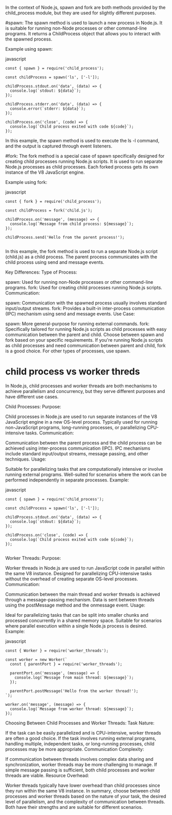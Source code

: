 
In the context of Node.js, spawn and fork are both methods provided by the child_process module, but they are used for slightly different purposes.

#spawn:
The spawn method is used to launch a new process in Node.js. It is suitable for running non-Node processes or other command-line programs. It returns a ChildProcess object that allows you to interact with the spawned process.

Example using spawn:

javascript
```
const { spawn } = require('child_process');

const childProcess = spawn('ls', ['-l']);

childProcess.stdout.on('data', (data) => {
  console.log(`stdout: ${data}`);
});

childProcess.stderr.on('data', (data) => {
  console.error(`stderr: ${data}`);
});

childProcess.on('close', (code) => {
  console.log(`Child process exited with code ${code}`);
});
```
In this example, the spawn method is used to execute the ls -l command, and the output is captured through event listeners.

#fork:
The fork method is a special case of spawn specifically designed for creating child processes running Node.js scripts. It is used to run separate Node.js processes as child processes. Each forked process gets its own instance of the V8 JavaScript engine.

Example using fork:

javascript

```
const { fork } = require('child_process');

const childProcess = fork('child.js');

childProcess.on('message', (message) => {
  console.log(`Message from child process: ${message}`);
});

childProcess.send('Hello from the parent process!');


```

In this example, the fork method is used to run a separate Node.js script (child.js) as a child process. The parent process communicates with the child process using send and message events.

Key Differences:
Type of Process:

spawn: Used for running non-Node processes or other command-line programs.
fork: Used for creating child processes running Node.js scripts.
Communication:

spawn: Communication with the spawned process usually involves standard input/output streams.
fork: Provides a built-in inter-process communication (IPC) mechanism using send and message events.
Use Case:

spawn: More general-purpose for running external commands.
fork: Specifically tailored for running Node.js scripts as child processes with easy communication between the parent and child.
Choose between spawn and fork based on your specific requirements. If you're running Node.js scripts as child processes and need communication between parent and child, fork is a good choice. For other types of processes, use spawn.

# child process vs worker threds

In Node.js, child processes and worker threads are both mechanisms to achieve parallelism and concurrency, but they serve different purposes and have different use cases.

Child Processes:
Purpose:

Child processes in Node.js are used to run separate instances of the V8 JavaScript engine in a new OS-level process.
Typically used for running non-JavaScript programs, long-running processes, or parallelizing CPU-intensive tasks.
Communication:

Communication between the parent process and the child process can be achieved using inter-process communication (IPC).
IPC mechanisms include standard input/output streams, message passing, and other techniques.
Usage:

Suitable for parallelizing tasks that are computationally intensive or involve running external programs.
Well-suited for scenarios where the work can be performed independently in separate processes.
Example:

javascript

```
const { spawn } = require('child_process');

const childProcess = spawn('ls', ['-l']);

childProcess.stdout.on('data', (data) => {
  console.log(`stdout: ${data}`);
});

childProcess.on('close', (code) => {
  console.log(`Child process exited with code ${code}`);
});


```

Worker Threads:
Purpose:

Worker threads in Node.js are used to run JavaScript code in parallel within the same V8 instance.
Designed for parallelizing CPU-intensive tasks without the overhead of creating separate OS-level processes.
Communication:

Communication between the main thread and worker threads is achieved through a message-passing mechanism.
Data is sent between threads using the postMessage method and the onmessage event.
Usage:

Ideal for parallelizing tasks that can be split into smaller chunks and processed concurrently in a shared memory space.
Suitable for scenarios where parallel execution within a single Node.js process is desired.
Example:

javascript

```
const { Worker } = require('worker_threads');

const worker = new Worker(`
  const { parentPort } = require('worker_threads');

  parentPort.on('message', (message) => {
    console.log(`Message from main thread: ${message}`);
  });

  parentPort.postMessage('Hello from the worker thread!');
`);

worker.on('message', (message) => {
  console.log(`Message from worker thread: ${message}`);
});

```

Choosing Between Child Processes and Worker Threads:
Task Nature:

If the task can be easily parallelized and is CPU-intensive, worker threads are often a good choice.
If the task involves running external programs, handling multiple, independent tasks, or long-running processes, child processes may be more appropriate.
Communication Complexity:

If communication between threads involves complex data sharing and synchronization, worker threads may be more challenging to manage.
If simple message passing is sufficient, both child processes and worker threads are viable.
Resource Overhead:

Worker threads typically have lower overhead than child processes since they run within the same V8 instance.
In summary, choose between child processes and worker threads based on the nature of your task, the desired level of parallelism, and the complexity of communication between threads. Both have their strengths and are suitable for different scenarios.
